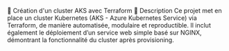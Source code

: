 🚀 Création d'un cluster AKS avec Terraform
    📌 Description
          Ce projet met en place un cluster Kubernetes (AKS - Azure Kubernetes Service) via Terraform, de manière automatisée, modulaire et reproductible. Il inclut également le déploiement d’un service web simple basé sur NGINX, démontrant la fonctionnalité du cluster après provisioning.
